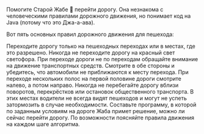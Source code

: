 Помогите Старой Жабе 🐸 перейти дорогу. Она незнакома с человеческими правилами дорожного движения, но понимает код на Java (потому что это Джа-а-ава).

Вот пять основных правил дорожного движения для пешехода:

Переходите дорогу только на пешеходных переходах или в местах, где это разрешено. Никогда не переходите дорогу на красный свет светофора.
При переходе дороги не по переходам обращайте внимание на движение транспортных средств. Смотрите в обе стороны и убедитесь, что автомобили не приближаются к месту перехода.
При переходе нескольких полос на первой половине дороги смотрите налево, а потом направо.
Никогда не перебегайте дорогу вблизи поворотов, перекрёстков или остановок общественного транспорта. В этих местах водители не всегда видят пешеходов и могут не успеть затормозить в случае необходимости.
Составьте программу, в которой по заданным условиям на дороге Жаба примет решение, можно ли сейчас перейти дорогу. По возможности поясняйте правила движения на каждом шаге алгоритма.
